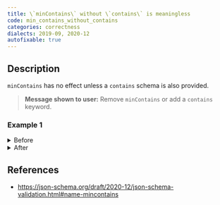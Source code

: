 ```yaml
---
title: \`minContains\` without \`contains\` is meaningless
code: min_contains_without_contains
categories: correctness
dialects: 2019-09, 2020-12
autofixable: true
---
```


## Description
`minContains` has no effect unless a `contains` schema is also provided.

> **Message shown to user:**
> Remove `minContains` or add a `contains` keyword.

### Example 1
<details><summary>Before</summary>

```json
{
  "$schema": "https://json-schema.org/draft/2020-12/schema",
  "type": "array",
  "minContains": 2
}
```
</details>

<details><summary>After</summary>

```json
{
  "$schema": "https://json-schema.org/draft/2020-12/schema",
  "type": "array"
}
```
</details>

## References
* <https://json-schema.org/draft/2020-12/json-schema-validation.html#name-mincontains>

